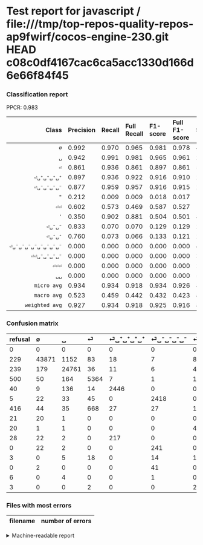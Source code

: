 # Test report for javascript / file:///tmp/top-repos-quality-repos-ap9fwirf/cocos-engine-230.git HEAD c08c0df4167cac6ca5acc1330d166d6e66f84f45

### Classification report

PPCR: 0.983

| Class | Precision | Recall | Full Recall | F1-score | Full F1-score | Support | Full Support | PPCR |
|------:|:----------|:-------|:------------|:---------|:---------|:--------|:-------------|:-----|
| `∅` | 0.992| 0.970| 0.965| 0.981| 0.978| 45215| 45444| 0.995 |
| `␣` | 0.942| 0.991| 0.981| 0.965| 0.961| 24997| 25236| 0.991 |
| `⏎` | 0.861| 0.936| 0.861| 0.897| 0.861| 5730| 6230| 0.920 |
| `⏎␣⁺␣⁺␣⁺␣⁺` | 0.897| 0.936| 0.922| 0.916| 0.910| 2612| 2652| 0.985 |
| `⏎␣⁻␣⁻␣⁻␣⁻` | 0.877| 0.959| 0.957| 0.916| 0.915| 2522| 2527| 0.998 |
| `"` | 0.212| 0.009| 0.009| 0.018| 0.017| 1972| 1992| 0.990 |
| `⏎⏎` | 0.602| 0.573| 0.469| 0.587| 0.527| 1875| 2291| 0.818 |
| `'` | 0.350| 0.902| 0.881| 0.504| 0.501| 895| 916| 0.977 |
| `⏎␣⁻␣⁻` | 0.833| 0.070| 0.070| 0.129| 0.129| 285| 285| 1.000 |
| `⏎␣⁺␣⁺` | 0.760| 0.073| 0.066| 0.133| 0.121| 260| 288| 0.903 |
| `⏎␣⁻␣⁻␣⁻␣⁻␣⁻␣⁻␣⁻␣⁻` | 0.000| 0.000| 0.000| 0.000| 0.000| 43| 43| 1.000 |
| `⏎⏎␣⁻␣⁻␣⁻␣⁻` | 0.000| 0.000| 0.000| 0.000| 0.000| 38| 41| 0.927 |
| `⏎⏎⏎` | 0.000| 0.000| 0.000| 0.000| 0.000| 24| 27| 0.889 |
| `␣␣` | 0.000| 0.000| 0.000| 0.000| 0.000| 5| 11| 0.455 |
| `micro avg` | 0.934| 0.934| 0.918| 0.934| 0.926| 86473| 87983| 0.983 |
| `macro avg` | 0.523| 0.459| 0.442| 0.432| 0.423| 86473| 87983| 0.983 |
| `weighted avg` | 0.927| 0.934| 0.918| 0.925| 0.916| 86473| 87983| 0.983 |

### Confusion matrix

|refusal|  ∅| ␣| ⏎| ⏎␣⁺␣⁺␣⁺␣⁺| ⏎␣⁻␣⁻␣⁻␣⁻| ⏎⏎| '| "| ⏎␣⁺␣⁺| ⏎␣⁻␣⁻| ⏎⏎␣⁻␣⁻␣⁻␣⁻| ⏎␣⁻␣⁻␣⁻␣⁻␣⁻␣⁻␣⁻␣⁻| ␣␣| ⏎⏎⏎| 
|:---|:---|:---|:---|:---|:---|:---|:---|:---|:---|:---|:---|:---|:---|:---|
|0 |0 |0 |0 |0 |0 |0 |0 |0 |0 |0 |0 |0 |0 |0 |
|229 |43871 |1152 |83 |18 |7 |84 |0 |0 |0 |0 |0 |0 |0 |0 |
|239 |179 |24761 |36 |11 |6 |4 |0 |0 |0 |0 |0 |0 |0 |0 |
|500 |50 |164 |5364 |7 |1 |143 |1 |0 |0 |0 |0 |0 |0 |0 |
|40 |9 |136 |14 |2446 |0 |0 |1 |0 |6 |0 |0 |0 |0 |0 |
|5 |22 |33 |45 |0 |2418 |0 |0 |0 |0 |4 |0 |0 |0 |0 |
|416 |44 |35 |668 |27 |27 |1074 |0 |0 |0 |0 |0 |0 |0 |0 |
|21 |20 |1 |0 |0 |0 |0 |807 |67 |0 |0 |0 |0 |0 |0 |
|20 |1 |1 |0 |0 |0 |456 |1496 |18 |0 |0 |0 |0 |0 |0 |
|28 |22 |2 |0 |217 |0 |0 |0 |0 |19 |0 |0 |0 |0 |0 |
|0 |22 |2 |0 |0 |241 |0 |0 |0 |0 |20 |0 |0 |0 |0 |
|3 |0 |5 |18 |0 |14 |1 |0 |0 |0 |0 |0 |0 |0 |0 |
|0 |2 |0 |0 |0 |41 |0 |0 |0 |0 |0 |0 |0 |0 |0 |
|6 |0 |4 |0 |0 |1 |0 |0 |0 |0 |0 |0 |0 |0 |0 |
|3 |0 |0 |2 |0 |0 |22 |0 |0 |0 |0 |0 |0 |0 |0 |

### Files with most errors

| filename | number of errors|
|:----:|:-----|

<details>
    <summary>Machine-readable report</summary>
```json
{
  "cl_report": {"\"": {"f1-score": 0.01750121536217793, "precision": 0.21176470588235294, "recall": 0.009127789046653144, "support": 1972}, "\u0027": {"f1-score": 0.504375, "precision": 0.3501084598698482, "recall": 0.9016759776536313, "support": 895}, "macro avg": {"f1-score": 0.43197863639135775, "precision": 0.5232931369496742, "recall": 0.458501861036296, "support": 86473}, "micro avg": {"f1-score": 0.9343725787239948, "precision": 0.9343725787239948, "recall": 0.9343725787239948, "support": 86473}, "weighted avg": {"f1-score": 0.9249662904621966, "precision": 0.9269761555467018, "recall": 0.9343725787239948, "support": 86473}, "\u2205": {"f1-score": 0.9808287780721463, "precision": 0.9916143031508521, "recall": 0.9702753511002986, "support": 45215}, "\u23ce": {"f1-score": 0.896989966555184, "precision": 0.8609951845906902, "recall": 0.9361256544502617, "support": 5730}, "\u23ce\u23ce": {"f1-score": 0.5870456408854878, "precision": 0.602017937219731, "recall": 0.5728, "support": 1875}, "\u23ce\u23ce\u23ce": {"f1-score": 0.0, "precision": 0.0, "recall": 0.0, "support": 24}, "\u23ce\u23ce\u2423\u207b\u2423\u207b\u2423\u207b\u2423\u207b": {"f1-score": 0.0, "precision": 0.0, "recall": 0.0, "support": 38}, "\u23ce\u2423\u207a\u2423\u207a": {"f1-score": 0.13333333333333336, "precision": 0.76, "recall": 0.07307692307692308, "support": 260}, "\u23ce\u2423\u207a\u2423\u207a\u2423\u207a\u2423\u207a": {"f1-score": 0.9164481079055826, "precision": 0.8972853998532648, "recall": 0.9364471669218989, "support": 2612}, "\u23ce\u2423\u207b\u2423\u207b": {"f1-score": 0.12944983818770225, "precision": 0.8333333333333334, "recall": 0.07017543859649122, "support": 285}, "\u23ce\u2423\u207b\u2423\u207b\u2423\u207b\u2423\u207b": {"f1-score": 0.916256157635468, "precision": 0.8773584905660378, "recall": 0.9587628865979382, "support": 2522}, "\u23ce\u2423\u207b\u2423\u207b\u2423\u207b\u2423\u207b\u2423\u207b\u2423\u207b\u2423\u207b\u2423\u207b": {"f1-score": 0.0, "precision": 0.0, "recall": 0.0, "support": 43}, "\u2423": {"f1-score": 0.9654728715419258, "precision": 0.9416261028293277, "recall": 0.9905588670640477, "support": 24997}, "\u2423\u2423": {"f1-score": 0.0, "precision": 0.0, "recall": 0.0, "support": 5}},
  "cl_report_full": {"\"": {"f1-score": 0.01733269138180067, "precision": 0.21176470588235294, "recall": 0.009036144578313253, "support": 1992}, "\u0027": {"f1-score": 0.501086619062403, "precision": 0.3501084598698482, "recall": 0.881004366812227, "support": 916}, "macro avg": {"f1-score": 0.4229804965255268, "precision": 0.5232931369496742, "recall": 0.44155189672229855, "support": 87983}, "micro avg": {"f1-score": 0.926285137799789, "precision": 0.9343725787239948, "recall": 0.9183364968232499, "support": 87983}, "weighted avg": {"f1-score": 0.9157812452279964, "precision": 0.9247766073785654, "recall": 0.9183364968232499, "support": 87983}, "\u2205": {"f1-score": 0.9783243761568137, "precision": 0.9916143031508521, "recall": 0.9653859695449344, "support": 45444}, "\u23ce": {"f1-score": 0.8609951845906902, "precision": 0.8609951845906902, "recall": 0.8609951845906902, "support": 6230}, "\u23ce\u23ce": {"f1-score": 0.5271165644171779, "precision": 0.602017937219731, "recall": 0.4687909209951986, "support": 2291}, "\u23ce\u23ce\u23ce": {"f1-score": 0.0, "precision": 0.0, "recall": 0.0, "support": 27}, "\u23ce\u23ce\u2423\u207b\u2423\u207b\u2423\u207b\u2423\u207b": {"f1-score": 0.0, "precision": 0.0, "recall": 0.0, "support": 41}, "\u23ce\u2423\u207a\u2423\u207a": {"f1-score": 0.12140575079872205, "precision": 0.76, "recall": 0.06597222222222222, "support": 288}, "\u23ce\u2423\u207a\u2423\u207a\u2423\u207a\u2423\u207a": {"f1-score": 0.9096318333953143, "precision": 0.8972853998532648, "recall": 0.9223227752639518, "support": 2652}, "\u23ce\u2423\u207b\u2423\u207b": {"f1-score": 0.12944983818770225, "precision": 0.8333333333333334, "recall": 0.07017543859649122, "support": 285}, "\u23ce\u2423\u207b\u2423\u207b\u2423\u207b\u2423\u207b": {"f1-score": 0.9153889835320841, "precision": 0.8773584905660378, "recall": 0.9568658488326078, "support": 2527}, "\u23ce\u2423\u207b\u2423\u207b\u2423\u207b\u2423\u207b\u2423\u207b\u2423\u207b\u2423\u207b\u2423\u207b": {"f1-score": 0.0, "precision": 0.0, "recall": 0.0, "support": 43}, "\u2423": {"f1-score": 0.9609951098346659, "precision": 0.9416261028293277, "recall": 0.9811776826755428, "support": 25236}, "\u2423\u2423": {"f1-score": 0.0, "precision": 0.0, "recall": 0.0, "support": 11}},
  "ppcr": 0.9828375936260414
}
```
</details>

